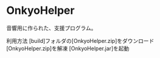 # OnkyoHelper
音響用に作られた、支援プログラム。

利用方法
[build]フォルダの[OnkyoHelper.zip]をダウンロード
[OnkyoHelper.zip]を解凍
[OnkyoHelper.jar]を起動
